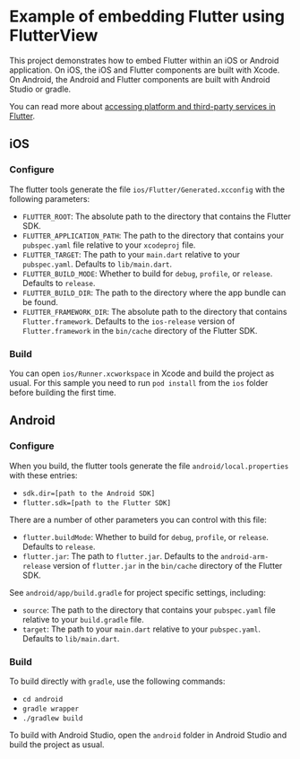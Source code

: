 # Example of embedding Flutter using FlutterView

This project demonstrates how to embed Flutter within an iOS or Android
application. On iOS, the iOS and Flutter components are built with Xcode. On
Android, the Android and Flutter components are built with Android Studio or
gradle.

You can read more about
[accessing platform and third-party services in Flutter](https://flutter.io/platform-services/).

## iOS

### Configure

The flutter tools generate the file `ios/Flutter/Generated.xcconfig` with the following parameters:

 * `FLUTTER_ROOT`: The absolute path to the directory that contains the Flutter SDK.
 * `FLUTTER_APPLICATION_PATH`: The path to the directory that contains your
   `pubspec.yaml` file relative to your `xcodeproj` file.
 * `FLUTTER_TARGET`: The path to your `main.dart` relative to your
   `pubspec.yaml`. Defaults to `lib/main.dart`.
 * `FLUTTER_BUILD_MODE`: Whether to build for `debug`, `profile`, or `release`.
    Defaults to `release`.
 * `FLUTTER_BUILD_DIR`: The path to the directory where the app bundle can be found.
 * `FLUTTER_FRAMEWORK_DIR`: The absolute path to the directory that contains
   `Flutter.framework`. Defaults to the `ios-release` version of
   `Flutter.framework` in the `bin/cache` directory of the Flutter SDK.

### Build

You can open `ios/Runner.xcworkspace` in Xcode and build the project as
usual. For this sample you need to run `pod install` from the `ios` folder
before building the first time.

## Android

### Configure

When you build, the flutter tools generate the file `android/local.properties` with these entries:

 * `sdk.dir=[path to the Android SDK]`
 * `flutter.sdk=[path to the Flutter SDK]`

There are a number of other parameters you can control with this file:

 * `flutter.buildMode`: Whether to build for `debug`, `profile`, or `release`.
   Defaults to `release`.
 * `flutter.jar`: The path to `flutter.jar`. Defaults to the
   `android-arm-release` version of `flutter.jar` in the `bin/cache` directory
   of the Flutter SDK.

See `android/app/build.gradle` for project specific settings, including:

 * `source`: The path to the directory that contains your `pubspec.yaml` file
   relative to your `build.gradle` file.
 * `target`: The path to your `main.dart` relative to your `pubspec.yaml`.
   Defaults to `lib/main.dart`.

### Build

To build directly with `gradle`, use the following commands:

 * `cd android`
 * `gradle wrapper`
 * `./gradlew build`

To build with Android Studio, open the `android` folder in Android Studio and
build the project as usual.
